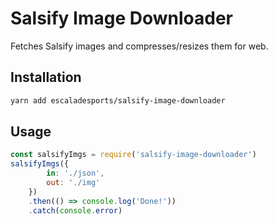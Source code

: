 # Salsify Image Downloader

Fetches Salsify images and compresses/resizes them for web.

## Installation

```bash
yarn add escaladesports/salsify-image-downloader
```

## Usage

```js
const salsifyImgs = require('salsify-image-downloader')
salsifyImgs({
		in: './json',
		out: './img'
	})
	.then(() => console.log('Done!'))
	.catch(console.error)
```
